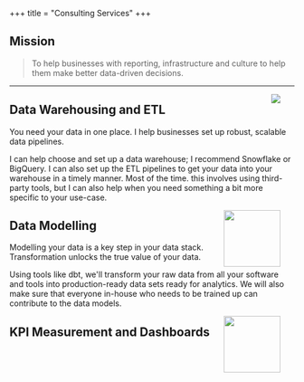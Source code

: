 +++
title = "Consulting Services"
+++

## Mission

> To help businesses with reporting, infrastructure and culture to help them make better data-driven decisions.

---

<img style="float: right; margin-right: 25px" src="/white-database.png">

## Data Warehousing and ETL

You need your data in one place. I help businesses set up robust, scalable data pipelines. 

I can help choose and set up a data warehouse; I recommend Snowflake or BigQuery. I can also set up the ETL pipelines to get your data into your warehouse in a timely manner. Most of the time. this involves using third-party tools, but I can also help when you need something a bit more specific to your use-case.

<img style="float: right; margin-right: 25px; width: 100px; height: 100px" src="/white-flow.png">

## Data Modelling

Modelling your data is a key step in your data stack. Transformation unlocks the true value of your data.

Using tools like dbt, we'll transform your raw data from all your software and tools into production-ready data sets ready for analytics. We will also make sure that everyone in-house who needs to be trained up can contribute to the data models.

<img style="float: right; margin-right: 25px; width: 100px; height: 100px" src="/white-chart.png">

## KPI Measurement and Dashboards












